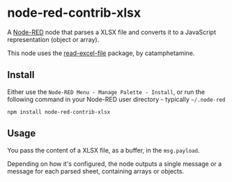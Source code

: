 # node-red-contrib-xlsx

A [Node-RED](http://nodered.org/) node that parses a XLSX file and converts it to a JavaScript representation (object or array).

This node uses the [read-excel-file](https://www.npmjs.com/package/read-excel-file) package, by catamphetamine.

## Install

Either use the `Node-RED Menu - Manage Palette - Install`, or run the following command in your Node-RED user directory - typically `~/.node-red`

    npm install node-red-contrib-xlsx

## Usage

You pass the content of a XLSX file, as a buffer, in the `msg.payload`.

Depending on how it's configured, the node outputs a single message or a message for each parsed sheet, containing arrays or objects.